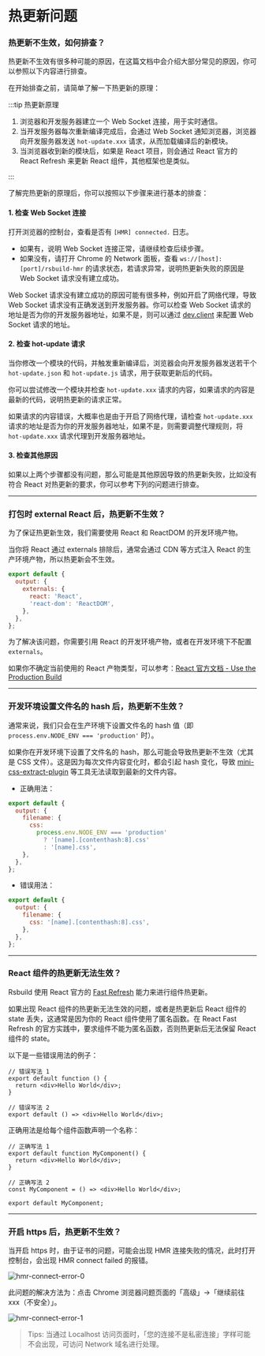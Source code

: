 # 热更新问题

### 热更新不生效，如何排查？

热更新不生效有很多种可能的原因，在这篇文档中会介绍大部分常见的原因，你可以参照以下内容进行排查。

在开始排查之前，请简单了解一下热更新的原理：

:::tip 热更新原理

1. 浏览器和开发服务器建立一个 Web Socket 连接，用于实时通信。
2. 当开发服务器每次重新编译完成后，会通过 Web Socket 通知浏览器，浏览器向开发服务器发送 `hot-update.xxx` 请求，从而加载编译后的新模块。
3. 当浏览器收到新的模块后，如果是 React 项目，则会通过 React 官方的 React Refresh 来更新 React 组件，其他框架也是类似。

:::

了解完热更新的原理后，你可以按照以下步骤来进行基本的排查：

#### 1. 检查 Web Socket 连接

打开浏览器的控制台，查看是否有 `[HMR] connected.` 日志。

- 如果有，说明 Web Socket 连接正常，请继续检查后续步骤。
- 如果没有，请打开 Chrome 的 Network 面板，查看 `ws://[host]:[port]/rsbuild-hmr` 的请求状态，若请求异常，说明热更新失败的原因是 Web Socket 请求没有建立成功。

Web Socket 请求没有建立成功的原因可能有很多种，例如开启了网络代理，导致 Web Socket 请求没有正确发送到开发服务器。你可以检查 Web Socket 请求的地址是否为你的开发服务器地址，如果不是，则可以通过 [dev.client](/config/options/dev.html#devclient) 来配置 Web Socket 请求的地址。

#### 2. 检查 hot-update 请求

当你修改一个模块的代码，并触发重新编译后，浏览器会向开发服务器发送若干个 `hot-update.json` 和 `hot-update.js` 请求，用于获取更新后的代码。

你可以尝试修改一个模块并检查 `hot-update.xxx` 请求的内容，如果请求的内容是最新的代码，说明热更新的请求正常。

如果请求的内容错误，大概率也是由于开启了网络代理，请检查 `hot-update.xxx` 请求的地址是否为你的开发服务器地址，如果不是，则需要调整代理规则，将 `hot-update.xxx` 请求代理到开发服务器地址。

#### 3. 检查其他原因

如果以上两个步骤都没有问题，那么可能是其他原因导致的热更新失败，比如没有符合 React 对热更新的要求，你可以参考下列的问题进行排查。

---

### 打包时 external React 后，热更新不生效？

为了保证热更新生效，我们需要使用 React 和 ReactDOM 的开发环境产物。

当你将 React 通过 externals 排除后，通常会通过 CDN 等方式注入 React 的生产环境产物，所以热更新会不生效。

```js
export default {
  output: {
    externals: {
      react: 'React',
      'react-dom': 'ReactDOM',
    },
  },
};
```

为了解决该问题，你需要引用 React 的开发环境产物，或者在开发环境下不配置 `externals`。

如果你不确定当前使用的 React 产物类型，可以参考：[React 官方文档 - Use the Production Build](https://legacy.reactjs.org/docs/optimizing-performance.html#use-the-production-build)

---

### 开发环境设置文件名的 hash 后，热更新不生效？

通常来说，我们只会在生产环境下设置文件名的 hash 值（即 `process.env.NODE_ENV === 'production'` 时）。

如果你在开发环境下设置了文件名的 hash，那么可能会导致热更新不生效（尤其是 CSS 文件）。这是因为每次文件内容变化时，都会引起 hash 变化，导致 [mini-css-extract-plugin](https://npmjs.com/package/mini-css-extract-plugin) 等工具无法读取到最新的文件内容。

- 正确用法：

```js
export default {
  output: {
    filename: {
      css:
        process.env.NODE_ENV === 'production'
          ? '[name].[contenthash:8].css'
          : '[name].css',
    },
  },
};
```

- 错误用法：

```js
export default {
  output: {
    filename: {
      css: '[name].[contenthash:8].css',
    },
  },
};
```

---

### React 组件的热更新无法生效？

Rsbuild 使用 React 官方的 [Fast Refresh](https://github.com/pmmmwh/react-refresh-webpack-plugin) 能力来进行组件热更新。

如果出现 React 组件的热更新无法生效的问题，或者是热更新后 React 组件的 state 丢失，这通常是因为你的 React 组件使用了匿名函数。在 React Fast Refresh 的官方实践中，要求组件不能为匿名函数，否则热更新后无法保留 React 组件的 state。

以下是一些错误用法的例子：

```tsx
// 错误写法 1
export default function () {
  return <div>Hello World</div>;
}

// 错误写法 2
export default () => <div>Hello World</div>;
```

正确用法是给每个组件函数声明一个名称：

```tsx
// 正确写法 1
export default function MyComponent() {
  return <div>Hello World</div>;
}

// 正确写法 2
const MyComponent = () => <div>Hello World</div>;

export default MyComponent;
```

---

### 开启 https 后，热更新不生效？

当开启 https 时，由于证书的问题，可能会出现 HMR 连接失败的情况，此时打开控制台，会出现 HMR connect failed 的报错。

![hmr-connect-error-0](https://lf3-static.bytednsdoc.com/obj/eden-cn/6221eh7uhbfvhn/modern/img_v2_2f90d027-a232-4bd8-8021-dac3c651682g.jpg)

此问题的解决方法为：点击 Chrome 浏览器问题页面的「高级」->「继续前往 xxx（不安全）」。

![hmr-connect-error-1](https://lf3-static.bytednsdoc.com/obj/eden-cn/6221eh7uhbfvhn/modern/59b37606-52ad-4886-a423-af2edaa49245.png)

> Tips: 当通过 Localhost 访问页面时，「您的连接不是私密连接」字样可能不会出现，可访问 Network 域名进行处理。
